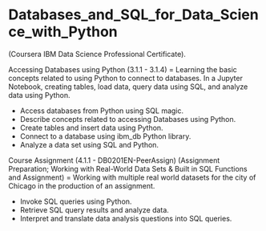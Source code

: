 # Databases_and_SQL_for_Data_Science_with_Python

(Coursera IBM Data Science Professional Certificate).

Accessing Databases using Python (3.1.1 - 3.1.4) = Learning the basic concepts related to using Python to connect to databases. In a Jupyter Notebook, creating tables, load data, query data using SQL, and analyze data using Python.
- Access databases from Python using SQL magic.
- Describe concepts related to accessing Databases using Python.
- Create tables and insert data using Python.
- Connect to a database using ibm_db Python library.
- Analyze a data set using SQL and Python.

Course Assignment (4.1.1 - DB0201EN-PeerAssign) (Assignment Preparation; Working with Real-World Data Sets & Built in SQL Functions and Assignment) = Working with multiple real world datasets for the city of Chicago in the production of an assignment.
- Invoke SQL queries using Python.
- Retrieve SQL query results and analyze data.
- Interpret and translate data analysis questions into SQL queries.
